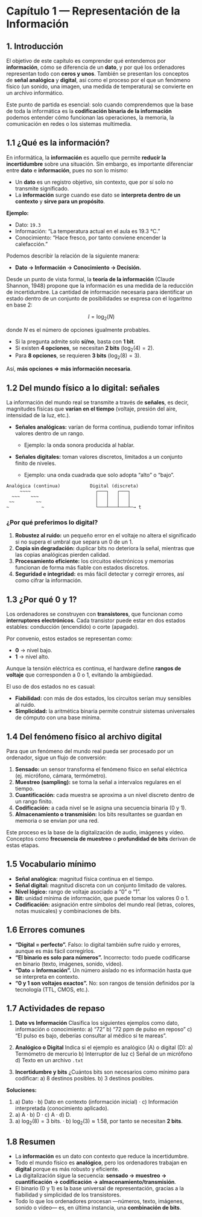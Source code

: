 # Capítulo 1 — Representación de la Información

## 1. Introducción

El objetivo de este capítulo es comprender qué entendemos por **información**, cómo se diferencia de un **dato**, y por qué los ordenadores representan todo con **ceros y unos**. También se presentan los conceptos de **señal analógica** y **digital**, así como el proceso por el que un fenómeno físico (un sonido, una imagen, una medida de temperatura) se convierte en un archivo informático.

Este punto de partida es esencial: solo cuando comprendemos que la base de toda la informática es la **codificación binaria de la información** podemos entender cómo funcionan las operaciones, la memoria, la comunicación en redes o los sistemas multimedia.



## 1.1 ¿Qué es la información?

En informática, la **información** es aquello que permite **reducir la incertidumbre** sobre una situación. Sin embargo, es importante diferenciar entre **dato** e **información**, pues no son lo mismo:

* Un **dato** es un registro objetivo, sin contexto, que por sí solo no transmite significado.
* La **información** surge cuando ese dato se **interpreta dentro de un contexto** y **sirve para un propósito**.

**Ejemplo:**

* Dato: `19.3`
* Información: “La temperatura actual en el aula es 19.3 °C.”
* Conocimiento: “Hace fresco, por tanto conviene encender la calefacción.”

Podemos describir la relación de la siguiente manera:

* **Dato → Información → Conocimiento → Decisión.**

Desde un punto de vista formal, la **teoría de la información** (Claude Shannon, 1948) propone que la información es una medida de la reducción de incertidumbre. La cantidad de información necesaria para identificar un estado dentro de un conjunto de posibilidades se expresa con el logaritmo en base 2:

$$
I = \log_2(N)
$$

donde $N$ es el número de opciones igualmente probables.

* Si la pregunta admite solo **sí/no**, basta con **1 bit**.
* Si existen **4 opciones**, se necesitan **2 bits** ($\log_2(4) = 2$).
* Para **8 opciones**, se requieren **3 bits** ($\log_2(8) = 3$).

Así, **más opciones ⇒ más información necesaria**.



## 1.2 Del mundo físico a lo digital: señales

La información del mundo real se transmite a través de **señales**, es decir, magnitudes físicas que **varían en el tiempo** (voltaje, presión del aire, intensidad de la luz, etc.).

* **Señales analógicas:** varían de forma continua, pudiendo tomar infinitos valores dentro de un rango.

  * Ejemplo: la onda sonora producida al hablar.

* **Señales digitales:** toman valores discretos, limitados a un conjunto finito de niveles.

  * Ejemplo: una onda cuadrada que solo adopta “alto” o “bajo”.

```
Analógica (continua)           Digital (discreta)
     ~~~~                        ┌───┐   ┌───┐
  ~~~    ~~~                     │   │   │   │
 ~~        ~~                    │   │   │   │
~            ~                   └───┴───┴───┴─→ t
```

### ¿Por qué preferimos lo digital?

1. **Robustez al ruido:** un pequeño error en el voltaje no altera el significado si no supera el umbral que separa un 0 de un 1.
2. **Copia sin degradación:** duplicar bits no deteriora la señal, mientras que las copias analógicas pierden calidad.
3. **Procesamiento eficiente:** los circuitos electrónicos y memorias funcionan de forma más fiable con estados discretos.
4. **Seguridad e integridad:** es más fácil detectar y corregir errores, así como cifrar la información.



## 1.3 ¿Por qué 0 y 1?

Los ordenadores se construyen con **transistores**, que funcionan como **interruptores electrónicos**. Cada transistor puede estar en dos estados estables: conducción (encendido) o corte (apagado).

Por convenio, estos estados se representan como:

* **0** → nivel bajo.
* **1** → nivel alto.

Aunque la tensión eléctrica es continua, el hardware define **rangos de voltaje** que corresponden a 0 o 1, evitando la ambigüedad.

El uso de dos estados no es casual:

* **Fiabilidad:** con más de dos estados, los circuitos serían muy sensibles al ruido.
* **Simplicidad:** la aritmética binaria permite construir sistemas universales de cómputo con una base mínima.



## 1.4 Del fenómeno físico al archivo digital

Para que un fenómeno del mundo real pueda ser procesado por un ordenador, sigue un flujo de conversión:

1. **Sensado:** un sensor transforma el fenómeno físico en señal eléctrica (ej. micrófono, cámara, termómetro).
2. **Muestreo (sampling):** se toma la señal a intervalos regulares en el tiempo.
3. **Cuantificación:** cada muestra se aproxima a un nivel discreto dentro de un rango finito.
4. **Codificación:** a cada nivel se le asigna una secuencia binaria (0 y 1).
5. **Almacenamiento o transmisión:** los bits resultantes se guardan en memoria o se envían por una red.

Este proceso es la base de la digitalización de audio, imágenes y vídeo. Conceptos como **frecuencia de muestreo** o **profundidad de bits** derivan de estas etapas.



## 1.5 Vocabulario mínimo

* **Señal analógica:** magnitud física continua en el tiempo.
* **Señal digital:** magnitud discreta con un conjunto limitado de valores.
* **Nivel lógico:** rango de voltaje asociado a “0” o “1”.
* **Bit:** unidad mínima de información, que puede tomar los valores 0 o 1.
* **Codificación:** asignación entre símbolos del mundo real (letras, colores, notas musicales) y combinaciones de bits.



## 1.6 Errores comunes

* **“Digital = perfecto”.** Falso: lo digital también sufre ruido y errores, aunque es más fácil corregirlos.
* **“El binario es solo para números”.** Incorrecto: todo puede codificarse en binario (texto, imágenes, sonido, vídeo).
* **“Dato = Información”.** Un número aislado no es información hasta que se interpreta en contexto.
* **“0 y 1 son voltajes exactos”.** No: son rangos de tensión definidos por la tecnología (TTL, CMOS, etc.).



## 1.7 Actividades de repaso

1. **Dato vs Información**
   Clasifica los siguientes ejemplos como dato, información o conocimiento:
   a) “72”
   b) “72 ppm de pulso en reposo”
   c) “El pulso es bajo, deberías consultar al médico si te mareas”.

2. **Analógico o Digital**
   Indica si el ejemplo es analógico (A) o digital (D):
   a) Termómetro de mercurio
   b) Interruptor de luz
   c) Señal de un micrófono
   d) Texto en un archivo `.txt`

3. **Incertidumbre y bits**
   ¿Cuántos bits son necesarios como mínimo para codificar:
   a) 8 destinos posibles.
   b) 3 destinos posibles.

**Soluciones:**

1. a) Dato · b) Dato en contexto (información inicial) · c) Información interpretada (conocimiento aplicado).
2. a) A · b) D · c) A · d) D.
3. a) $\log_2(8) = 3$ bits. · b) $\log_2(3) ≈ 1.58$, por tanto se necesitan **2 bits**.



## 1.8 Resumen

* La **información** es un dato con contexto que reduce la incertidumbre.
* Todo el mundo físico es **analógico**, pero los ordenadores trabajan en **digital** porque es más robusto y eficiente.
* La digitalización sigue la secuencia: **sensado → muestreo → cuantificación → codificación → almacenamiento/transmisión**.
* El binario (0 y 1) es la base universal de representación, gracias a la fiabilidad y simplicidad de los transistores.
* Todo lo que los ordenadores procesan —números, texto, imágenes, sonido o vídeo— es, en última instancia, una **combinación de bits**.
